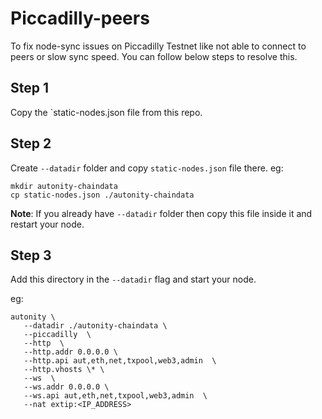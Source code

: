# Piccadilly-peers

To fix node-sync issues on Piccadilly Testnet like not able to connect to peers or slow sync speed.
You can follow below steps to resolve this. 


## Step 1

Copy the `static-nodes.json file from this repo.


## Step 2

Create `--datadir` folder and copy `static-nodes.json` file there.
eg:
```
mkdir autonity-chaindata
cp static-nodes.json ./autonity-chaindata
```

**Note**: If you already have `--datadir` folder then copy this file inside it and restart your node.


## Step 3

Add this directory in the `--datadir` flag and start your node.

eg:
```
autonity \
   --datadir ./autonity-chaindata \
   --piccadilly  \
   --http  \
   --http.addr 0.0.0.0 \
   --http.api aut,eth,net,txpool,web3,admin  \
   --http.vhosts \* \
   --ws  \
   --ws.addr 0.0.0.0 \
   --ws.api aut,eth,net,txpool,web3,admin  \
   --nat extip:<IP_ADDRESS>
```
